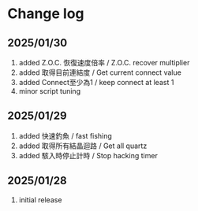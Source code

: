 # Change log

## 2025/01/30  
1. added Z.O.C. 恢復速度倍率 / Z.O.C. recover multiplier
1. added 取得目前連結度 / Get current connect value
1. added Connect至少為1 / keep connect at least 1
1. minor script tuning

## 2025/01/29
1. added 快速釣魚 / fast fishing
1. added 取得所有結晶迴路 / Get all quartz
1. added 駭入時停止計時 / Stop hacking timer

## 2025/01/28  
1. initial release